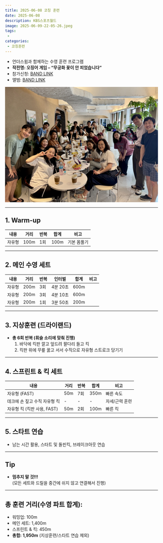 ```yaml
---
title: 2025-06-08 코칭 훈련
date: 2025-06-08
description: KBS스포츠월드
image: 2025-06-09-22-05-26.jpeg
tags:
 - 
categories:
 - 코칭훈련
---
```


- 언더스윔과 함께하는 수영 훈련 프로그램 
- **작전명: 오징어 게임 – “무궁화 꽃이 안 피었습니다”**
- 참가신청: [BAND LINK](https://band.us/band/93484357/schedule/4%2F93484357%2F734011840%2F19700101)
- 앨범: [BAND LINK](https://band.us/band/93484357/album/87060990)

![](2025-06-08-12-50-18.jpeg)

---


## 1. Warm-up

| 내용          | 거리 | 반복 | 합계  | 비고           |
|---------------|------|------|-------|----------------|
| 자유형        | 100m | 1회  | 100m  | 기본 몸풀기    |

---

## 2. 메인 수영 세트

| 내용               | 거리 | 반복 | 인터벌      | 합계  | 비고         |
|--------------------|------|------|-------------|-------|--------------|
| 자유형             | 200m | 3회  | 4분 20초    | 600m  |              |
| 자유형             | 200m | 3회  | 4분 10초    | 600m  |              |
| 자유형             | 200m | 1회  | 3분 50초    | 200m  |              |

---

## 3. 지상훈련 (드라이랜드)

- **총 6회 반복 (휘슬 소리에 맞춰 진행)**
    1. 바닥에 킥판 깔고 엎드려 팔다리 들고 킥
    2. 킥판 위에 무릎 꿇고 서서 수직으로 자유형 스트로크 당기기

---

## 4. 스프린트 & 킥 세트

| 내용                                | 거리 | 반복 | 합계  | 비고                  |
|-------------------------------------|------|------|-------|-----------------------|
| 자유형 (FAST)                       | 50m  | 7회  | 350m  | 빠른 속도             |
| 데크에 손 짚고 수직 자유형 킥       | -    | -    | -     | 자세/근력 훈련        |
| 자유형 킥 (킥판 사용, FAST)          | 50m  | 2회  | 100m  | 빠른 킥               |

---

## 5. 스타트 연습

- 남는 시간 활용, 스타트 및 돌핀킥, 브레이크아웃 연습

---

## Tip

- **멈추지 말 것!!!**  
  (모든 세트와 드릴을 중간에 쉬지 않고 연결해서 진행)

---

## **총 훈련 거리(수영 파트 합계):**  
- 워밍업: 100m  
- 메인 세트: 1,400m  
- 스프린트 & 킥: 450m  
- **총합:** **1,950m**  (지상훈련/스타트 연습 제외)
